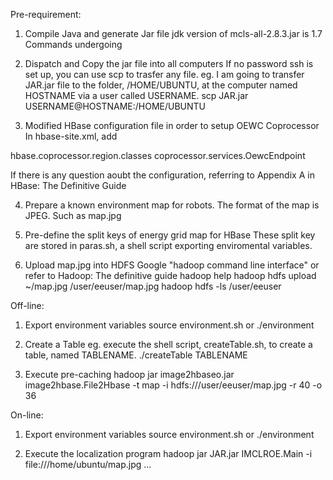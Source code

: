 Pre-requirement:

1) Compile Java and generate Jar file
 jdk version of mcls-all-2.8.3.jar is 1.7
 Commands
 undergoing

2) Dispatch and Copy the jar file into all computers
If no password ssh is set up, you can use scp to trasfer any file.
eg. I am going to transfer JAR.jar file to the folder, /HOME/UBUNTU, at the computer named HOSTNAME via a user called USERNAME.
scp JAR.jar USERNAME@HOSTNAME:/HOME/UBUNTU

3) Modified HBase configuration file in order to setup OEWC Coprocessor
In hbase-site.xml, add
<property>
    <name>hbase.coprocessor.region.classes</name>
    <value>coprocessor.services.OewcEndpoint</value>
</property>

If there is any question aoubt the configuration, referring to Appendix A in HBase: The Definitive Guide

4) Prepare a known environment map for robots. The format of the map is JPEG.
Such as map.jpg

5) Pre-define the split keys of energy grid map for HBase
These split key are stored in paras.sh, a shell script exporting enviromental variables.

6) Upload map.jpg into HDFS
Google "hadoop command line interface" or refer to Hadoop: The definitive guide
hadoop help
hadoop hdfs upload ~/map.jpg /user/eeuser/map.jpg
hadoop hdfs -ls /user/eeuser

Off-line:

1) Export environment variables
source environment.sh
or
./environment

2) Create a Table
eg. execute the shell script, createTable.sh, to create a table, named TABLENAME.
./createTable TABLENAME

3) Execute pre-caching
hadoop jar image2hbaseo.jar image2hbase.File2Hbase -t map -i hdfs:///user/eeuser/map.jpg -r 40 -o 36

On-line:

1) Export environment variables
source environment.sh
or
./environment

2) Execute the localization program
hadoop jar JAR.jar IMCLROE.Main -i file:///home/ubuntu/map.jpg ...
